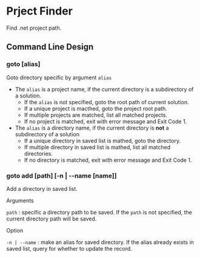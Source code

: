 # Prject Finder

Find .net project path.

## Command Line Design

### goto [alias]

Goto directory specific by argument `alias`

- The `alias` is a project name, if the current directory is a subdirectory of a solution.
  - If the `alias` is not specified, goto the root path of current solution.
  - If a unique project is macthed, goto the project root path.
  - If multiple projects are matched, list all matched projects.
  - If no project is matched, exit with error message and Exit Code 1.
- The `alias` is a directory name, if the current directory is **not** a subdirectory of a solution
  - If a unique directory in saved list is mathed, goto the directory.
  - If multiple directory in saved list is mathed, list all matched directories.
  - If no directory is matched, exit with error message and Exit Code 1.

### goto add [path] [-n | --name [name]]

Add a directory in saved list.

Arguments

`path` : specific a directory path to be saved. If the `path` is not specified, the current directory path will be saved.

Option

`-n | --name` : make an alias for saved directory. If the alias already exists in saved list, query for whether to update the record.

### goto delete alias

Delete a record in saved list by alias. The whole alias should be given.

- If a unique record is matched, delete it and display the deleted record.
- If no record is matched, just info the end user about it.

### goto list

List all save directories.

## To do list

### Features

- [x] 修改路径名，路径全小写，符合 Linux 规范
- [x] install.sh 增加 --self-contained 参数，决定是否使用 Native 编译
- [ ] 重新安装时，询问是否覆盖配置文件

### Bugs

- [ ] 在项目模式下 cache.file.json 文件不是保存在安装目录，而是在工作目录
